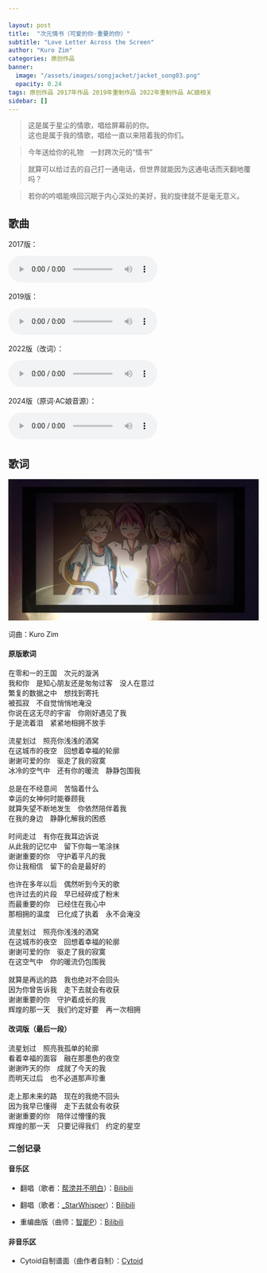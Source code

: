 ```yaml
---

layout: post
title:  "次元情书（可爱的你·重要的你）"
subtitle: "Love Letter Across the Screen"
author: "Kuro Zim"
categories: 原创作品
banner: 
  image: "/assets/images/songjacket/jacket_song03.png"
  opacity: 0.24
tags: 原创作品 2017年作品 2019年重制作品 2022年重制作品 AC娘相关
sidebar: []
---
```


>  这是属于星尘的情歌，唱给屏幕前的你。<br>这也是属于我的情歌，唱给一直以来陪着我的你们。

>  今年送给你的礼物　一封跨次元的“情书”

>  就算可以给过去的自己打一通电话，但世界就能因为这通电话而天翻地覆吗？

>  若你的吟唱能唤回沉眠于内心深处的美好，我的旋律就不是毫无意义。

## 歌曲

2017版：

<audio controls><source src="/assets/audio/song03v17.mp3" type="audio/mp3"></audio>

2019版：

<audio controls><source src="/assets/audio/song03v19.mp3" type="audio/mp3"></audio>

2022版（改词）：

<audio controls><source src="/assets/audio/song03v22mod.mp3" type="audio/mp3"></audio>

2024版（原词·AC娘音源）：

<audio controls><source src="/assets/audio/song03v22acchan.mp3" type="audio/mp3"></audio>

## 歌词

![这是图片](/assets/images/songjacket/jacket_song03sp.jpg)

词曲：Kuro Zim

#### 原版歌词

<pre>
在零和一的王国　次元的漩涡
我和你　是知心朋友还是匆匆过客　没人在意过
繁复的数据之中　想找到寄托
被孤寂　不自觉悄悄地淹没
你说在这无尽的宇宙　你刚好遇见了我
于是流着泪　紧紧地相拥不放手

流星划过　照亮你浅浅的酒窝
在这城市的夜空　回想着幸福的轮廓
谢谢可爱的你　驱走了我的寂寞
冰冷的空气中　还有你的暖流　静静包围我

总是在不经意间　苦恼着什么
幸运的女神何时能眷顾我
就算失望不断地发生　你依然陪伴着我
在我的身边　静静化解我的困惑

时间走过　有你在我耳边诉说
从此我的记忆中　留下你每一笔涂抹
谢谢重要的你　守护着平凡的我
你让我相信　留下的会是最好的

也许在多年以后　偶然听到今天的歌
也许过去的片段　早已经碎成了粉末
而最重要的你　已经住在我心中
那相拥的温度　已化成了执着　永不会淹没

流星划过　照亮你浅浅的酒窝
在这城市的夜空　回想着幸福的轮廓
谢谢可爱的你　驱走了我的寂寞
在这空气中　你的暖流仍包围我

就算是再远的路　我也绝对不会回头
因为你曾告诉我　走下去就会有收获
谢谢重要的你　守护着成长的我
辉煌的那一天　我们约定好要　再一次相拥
</pre>

#### 改词版（最后一段）

<pre>
流星划过　照亮我孤单的轮廓
看着幸福的面容　融在那墨色的夜空
谢谢昨天的你　成就了今天的我
而明天过后　也不必道那声珍重

走上那未来的路　现在的我绝不回头
因为我早已懂得　走下去就会有收获
谢谢重要的你　陪伴过懵懂的我
辉煌的那一天　只要记得我们　约定的星空
</pre>

### 二创记录

#### 音乐区

* 翻唱（歌者：[帮滂并不明白](https://space.bilibili.com/32342429)）：[Bilibili](https://www.bilibili.com/video/BV18b411c7Q4/)

* 翻唱（歌者：[_StarWhisper](https://space.bilibili.com/40118938)）：[Bilibili](https://www.bilibili.com/video/BV16t4y1c7Ak)
* 重编曲版（曲师：[智能P](https://space.bilibili.com/7619378)）：[Bilibili](https://www.bilibili.com/video/BV1wD4y1m72q8)

#### 非音乐区

* Cytoid自制谱面（曲作者自制）：[Cytoid](https://cytoid.io/levels/kurozim.loveletter_short)
